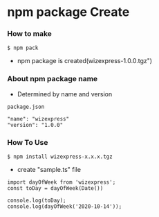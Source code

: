 # npm package Create
### How to make
```
$ npm pack
```
- npm package is created(wizexpress-1.0.0.tgz")

### About npm package name 
- Determined by name and version
```
package.json

"name": "wizexpress"
"version": "1.0.0"
```

### How To Use
```
$ npm install wizexpress-x.x.x.tgz
```
- create "sample.ts" file
```
import dayOfWeek from 'wizexpress';
const toDay = dayOfWeek(Date())

console.log(toDay);
console.log(dayOfWeek('2020-10-14'));
```
